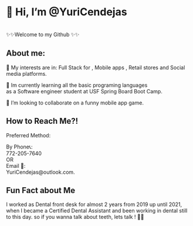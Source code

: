 <h1>👋 Hi, I’m @YuriCendejas</h1> 
<br>
<head> ✨✨Welcome to my Github ✨✨</head>
<body>
<h2>About me: </h2>
<p>👀 My interests are in: Full Stack for , Mobile apps , Retail stores and Social media platforms.</p>
<p> 🌱 Im currently learning all the basic programing languages <br> as a Software engineer student at USF Spring Board Boot Camp. </p>
<p>💞️ I’m looking to collaborate on a funny mobile app game.</p>
<h2>How to Reach Me?!</h2> 
<label> Preferred Method: </label> 
<p>By Phone📞:
<br> 772-205-7640 
<br>
OR
<br>
Email 💌: <br> YuriCendejas@outlook.com.</p>
<h2>Fun Fact about Me</h2>
<p>I worked as Dental front desk for almost 2 years from 2019 up until 2021,
  when I became a Certified Dental Assistant and been working in dental still to this day.
  so if you wanna talk about teeth, lets talk ! 🦷🦷 </p>
</body>

<!---
YuriCendejas/YuriCendejas is a ✨ special ✨ repository because its `README.md` (this file) appears on your GitHub profile.
You can click the Preview link to take a look at your changes.
--->
